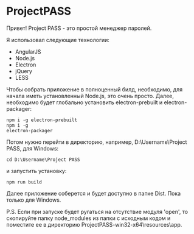 # ProjectPASS

Привет! Project PASS - это простой менеджер паролей.

Я использовал следующие технологии:
- AngularJS
- Node.js
- Electron
- jQuery
- LESS

Чтобы собрать приложение в полноценный билд, необходимо, для начала иметь установленный Node.js, это очень просто.
Далее, необходимо будет глобально установить electron-prebuilt и electron-packager:

<code>npm i -g electron-prebuilt</code><br>
<code>npm i -g electron-packager</code>

Потом нужно перейти в директорию, например, D:\Username\Project PASS, для Windows:

<code>cd D:\Username\Project PASS</code><br>

и запустить установку:

<code>npm run build</code>

Далее приложение соберется и будет доступно в папке Dist. Пока только для Windows.

P.S. Если при запуске будет ругаться на отсутствие модуля 'open', то скопируйте папку node_modules из папки с исходным кодом
и поместите ее в директорию ProjectPASS-win32-x64\resources\app.
